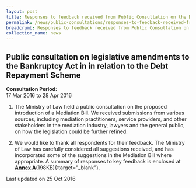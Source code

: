 ```yaml
---
layout: post
title: Responses to feedback received from Public Consultation on the Draft Mediation Bill
permalink: /news/public-consultations/responses-to-feedback-received-from-public-consultation-on-the-d/
breadcrumb: Responses to feedback received from Public Consultation on the Draft Mediation Bill
collection_name: news
---
```


Public consultation on legislative amendments to the Bankruptcy Act in in relation to the Debt Repayment Scheme
---

**Consultation Period:**  
17 Mar 2016 to 28 Apr 2016

1. The Ministry of Law held a public consultation on the proposed introduction of a Mediation Bill. We received submissions from various sources, including mediation practitioners, service providers, and other stakeholders in the mediation industry, lawyers and the general public, on how the legislation could be further refined.

2. We would like to thank all respondents for their feedback. The Ministry of Law has carefully considered all suggestions received, and has incorporated some of the suggestions in the Mediation Bill where appropriate. A summary of responses to key feedback is enclosed at **[Annex A](/files/Responses_to_feedback_received_from_Public_Consultation_on_the_Draft_Mediation_Bill.pdf/)**(198KB){:target="_blank"}. 

<p class="right-side-updated">Last updated on 25 Oct 2016</p>

